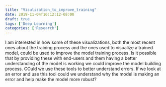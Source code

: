 ```yaml
---
title: "Visulization_to_improve_training"
date: 2019-11-04T16:12:12-08:00
draft: true
tags: ['Deep Learning']
categories: ['Research']
---
```


I am interested in how some of these visualizations, both the most recent ones about the training process and the ones used to visualize a trained model, could be used to improve the model training process. Is it possible that by providing these with end-users and them having a better understanding of the model is working we could improve the model building process. COuld we use these tools to better understand errors. If we look at an error and use this tool could we understand why the model is making an error and help make the model more robust?
